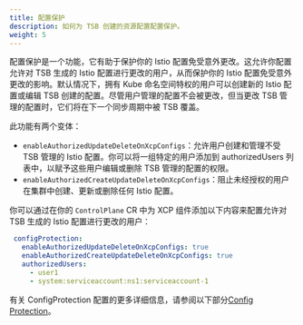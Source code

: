 ```yaml
---
title: 配置保护
description: 如何为 TSB 创建的资源配置配置保护。
weight: 5
---
```


配置保护是一个功能，它有助于保护你的 Istio 配置免受意外更改。这允许你配置允许对 TSB 生成的 Istio 配置进行更改的用户，从而保护你的 Istio 配置免受意外更改的影响。默认情况下，拥有 Kube 命名空间特权的用户可以创建新的 Istio 配置或编辑 TSB 创建的配置。尽管用户管理的配置不会被更改，但当更改 TSB 管理的配置时，它们将在下一个同步周期中被 TSB 覆盖。

此功能有两个变体：
- `enableAuthorizedUpdateDeleteOnXcpConfigs`：允许用户创建和管理不受 TSB 管理的 Istio 配置。你可以将一组特定的用户添加到 authorizedUsers 列表中，以赋予这些用户编辑或删除 TSB 管理的配置的权限。
- `enableAuthorizedCreateUpdateDeleteOnXcpConfigs`：阻止未经授权的用户在集群中创建、更新或删除任何 Istio 配置。

你可以通过在你的 `ControlPlane` CR 中为 XCP 组件添加以下内容来配置允许对 TSB 生成的 Istio 配置进行更改的用户：

```yaml
 configProtection:
   enableAuthorizedUpdateDeleteOnXcpConfigs: true
   enableAuthorizedCreateUpdateDeleteOnXcpConfigs: true
   authorizedUsers:
     - user1
     - system:serviceaccount:ns1:serviceaccount-1
```

有关 ConfigProtection 配置的更多详细信息，请参阅以下部分[Config Protection](../../../refs/install/common/common-config#configprotection)。